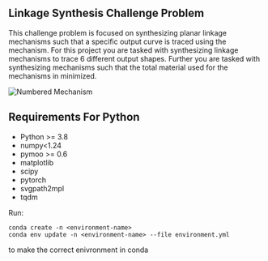 ## Linkage Synthesis Challenge Problem

This challenge problem is focused on synthesizing planar linkage mechanisms such that a specific output curve is traced using the mechanism. For this project you are tasked with synthesizing linkage mechanisms to trace 6 different output shapes. Further you are tasked with synthesizing mechanisms such that the total material used for the mechanisms in minimized. 

<img src="https://i.ibb.co/qsPC0gC/2021-09-13-0hl-Kleki.png" alt="Numbered Mechanism" border="0">


## Requirements For Python
<ul>
<li>Python >= 3.8</li>
<li>numpy<1.24</li>
<li>pymoo >= 0.6</li>
<li>matplotlib</li>
<li>scipy</li>
<li>pytorch</li>
<li>svgpath2mpl</li>
<li>tqdm</li>
</ul>

Run:
```
conda create -n <environment-name> 
conda env update -n <environment-name> --file environment.yml
```

to make the correct enivronment in conda



